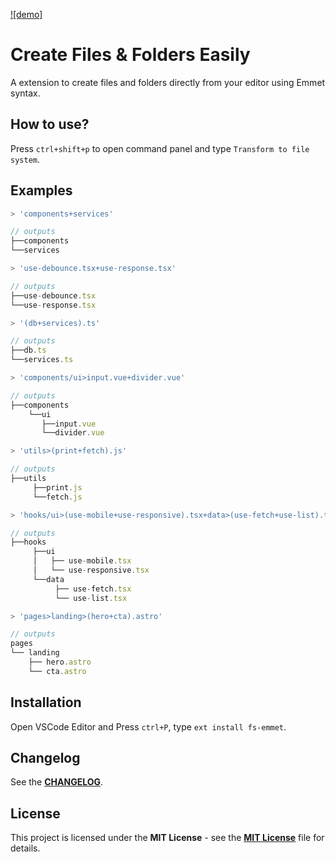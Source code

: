 [![demo]](https://github.com/xavimondev/fs-emmet/assets/68721455/e52f0ecf-dd0f-4a16-b2ce-d66f8f01f0e5)

# Create Files & Folders Easily

A extension to create files and folders directly from your editor using Emmet syntax.

## How to use?

Press `ctrl+shift+p` to open command panel and type `Transform to file system`.

## Examples

```js
> 'components+services'

// outputs
├──components
└──services

> 'use-debounce.tsx+use-response.tsx'

// outputs
├──use-debounce.tsx
└──use-response.tsx

> '(db+services).ts'

// outputs
├──db.ts
└──services.ts

> 'components/ui>input.vue+divider.vue'

// outputs
├──components
    └──ui
       ├──input.vue
       └──divider.vue

> 'utils>(print+fetch).js'

// outputs
├──utils
     ├──print.js
     └──fetch.js

> 'hooks/ui>(use-mobile+use-responsive).tsx+data>(use-fetch+use-list).tsx'

// outputs
├──hooks
     ├──ui
     │   ├── use-mobile.tsx
     │   └── use-responsive.tsx
     └──data
          ├── use-fetch.tsx
          └── use-list.tsx

> 'pages>landing>(hero+cta).astro'

// outputs
pages
└── landing
    ├── hero.astro
    └── cta.astro

```

## Installation

Open VSCode Editor and Press `ctrl+P`, type `ext install fs-emmet`.

## Changelog

See the [**CHANGELOG**](./CHANGELOG.md).

## License

This project is licensed under the **MIT License** - see the [**MIT License**](https://github.com/xavimondev/fs-emmet/blob/main/LICENSE) file for details.
